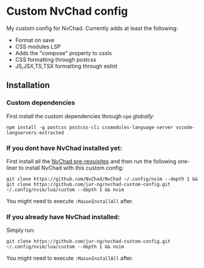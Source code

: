 # Custom NvChad config

My custom config for NvChad. Currently adds at least the following:

- Format on save
- CSS modules LSP
- Adds the "compose" property to cssls
- CSS formatting through postcss
- JS,JSX,TS,TSX formatting through eslint

## Installation

### Custom dependencies

First install the custom dependencies through `npm` _globally_:

```
npm install -g postcss postcss-cli cssmodules-language-server vscode-langservers-extracted
```

### If you dont have NvChad installed yet:

First install all the
[NvChad pre-requisites](https://nvchad.com/docs/quickstart/install#pre-requisites)
and then run the following one-liner to install NvChad with this custom config:

```
git clone https://github.com/NvChad/NvChad ~/.config/nvim --depth 1 && git clone https://github.com/jur-ng/nvchad-custom-config.git ~/.config/nvim/lua/custom --depth 1 && nvim
```

You might need to execute `:MasonInstallAll` after.

### If you already have NvChad installed:

Simply run:

```
git clone https://github.com/jur-ng/nvchad-custom-config.git ~/.config/nvim/lua/custom --depth 1 && nvim
```

You might need to execute `:MasonInstallAll` after.
